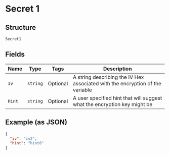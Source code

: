 
# Secret 1

## Structure

`Secret1`

## Fields

| Name | Type | Tags | Description |
|  --- | --- | --- | --- |
| `Iv` | `string` | Optional | A string describing the IV Hex associated with the encryption of the variable |
| `Hint` | `string` | Optional | A user specified hint that will suggest what the encryption key might be |

## Example (as JSON)

```json
{
  "iv": "iv2",
  "hint": "hint8"
}
```

